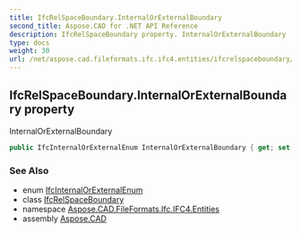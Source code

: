 ```yaml
---
title: IfcRelSpaceBoundary.InternalOrExternalBoundary
second_title: Aspose.CAD for .NET API Reference
description: IfcRelSpaceBoundary property. InternalOrExternalBoundary
type: docs
weight: 30
url: /net/aspose.cad.fileformats.ifc.ifc4.entities/ifcrelspaceboundary/internalorexternalboundary/
---
```

## IfcRelSpaceBoundary.InternalOrExternalBoundary property

InternalOrExternalBoundary

```csharp
public IfcInternalOrExternalEnum InternalOrExternalBoundary { get; set; }
```

### See Also

* enum [IfcInternalOrExternalEnum](../../../aspose.cad.fileformats.ifc.ifc4.types/ifcinternalorexternalenum/)
* class [IfcRelSpaceBoundary](../)
* namespace [Aspose.CAD.FileFormats.Ifc.IFC4.Entities](../../ifcrelspaceboundary/)
* assembly [Aspose.CAD](../../../)


